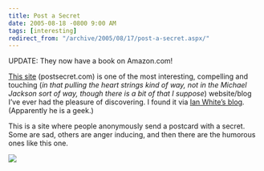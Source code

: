 ```yaml
---
title: Post a Secret
date: 2005-08-18 -0800 9:00 AM
tags: [interesting]
redirect_from: "/archive/2005/08/17/post-a-secret.aspx/"
---
```


UPDATE: They now have a book on Amazon.com!

[This site](http://postsecret.blogspot.com/) (postsecret.com) is one of
the most interesting, compelling and touching (*in that pulling the
heart strings kind of way, not in the Michael Jackson sort of way,
though there is a bit of that I suppose*) website/blog I’ve ever had the
pleasure of discovering. I found it via [Ian White’s
blog](http://ianwhite.is-a-geek.net/ "Ian White's blog"). (Apparently he
is a geek.)

This is a site where people anonymously send a postcard with a secret.
Some are sad, others are anger inducing, and then there are the humorous
ones like this one.

![](https://haacked.com/images/SecretTicket.jpg)

